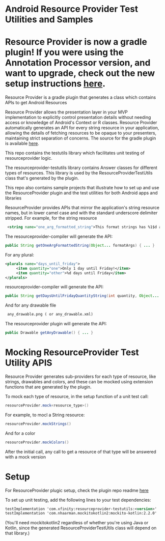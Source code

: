 Android Resource Provider Test Utilities and Samples
======================

   Resource Provider is now a gradle plugin!  If you were using the Annotation Processor version, and want to upgrade, check out the new setup instructions [here](https://github.com/Comcast/resourceprovider2).
======================   

   Resource Provider is a gradle plugin that generates a class which contains APIs to get Android Resources

   Resource Provider allows the presentation layer in your MVP implementation to explicitly control presentation details
   without needing access or knowledge of Android's Context or R classes. Resource Provider automatically generates an
   API for every string resource in your application, allowing the details of fetching resources to be opaque to
   your presenters, maintaining strict separation of concerns.  The source for the gradle plugin is available [here](https://github.com/Comcast/resourceprovider2).

   This repo contains the testutils library which facilitates unit testing of resourceprovider logic.

   The resourceprovider-testutils library contains Answer classes for different types of resources.  This library is
   used by the ResourceProviderTestUtils class that's generated by the plugin.

   This repo also contains sample projects that illustrate how to set up and use the ResourceProvider plugin and the
   test utilities for both Android apps and libraries

   ResourceProvider provides APIs that mirror the application's string resource names, but in lower camel case and
   with the standard underscore delimiter stripped.  For example, for the string resource

   ```xml
    <string name="one_arg_formatted_string">This format strings has %1$d args</string>
   ```

   The resourceprovider-compiler will generate the API:

   ```java
   public String getOneArgFormattedString(Object... formatArgs) { ... }
   ```

   For any plural:

   ```xml
   <plurals name="days_until_friday">
        <item quantity="one">Only 1 day until Friday!</item>
        <item quantity="other">%d days until Friday</item>
   </plurals>
   ```

   resourceprovider-compiler will generate the API:

   ```Java
   public String getDaysUntilFridayQuantityString(int quantity, Object... formatArgs) { ... }
   ```

   And for any drawable file

   ```xml
    any_drawable.png ( or any_drawable.xml)
   ```

   The resourceprovider plugin will generate the API:

   ```java
   public Drawable getAnyDrawable() { ... }
   ```

  Mocking ResourceProvider Test Utility APIS
  =============================
  Resource Provider generates sub-providers for each type of resource, like strings, drawables and colors,
  and these can be mocked using extension functions that are generated by the plugin.

  To mock each type of resource, in the setup function of a unit test call:

  ```java
  resourceProvider.mock<resource_type>()
  ```

  For example, to mocl a String resource:
  ```java
  resourceProvider.mockStrings()
  ```

  And for a color
  ```java
  resourceProvider.mockColors()
  ```

  After the initial call, any call to get a resource of that type will be answered with a mock version

  Setup
  ======================
  
   For ResourceProvider plugic setup, check the plugin repo readme [here](https://github.com/Comcast/resourceprovider2)
   
   To set up unit testing, add the following lines to your test dependencies:
   
   ```xml
   testImplementation 'com.xfinity:resourceprovider-testutils:<version>'
   testImplementation 'com.nhaarman.mockitokotlin2:mockito-kotlin:2.2.0'
   ```
   (You'll need mockitokotlin2 regardless of whether you're using Java or Kotlin, since the generated
   ResourceProviderTestUtils class will depend on that library.)
